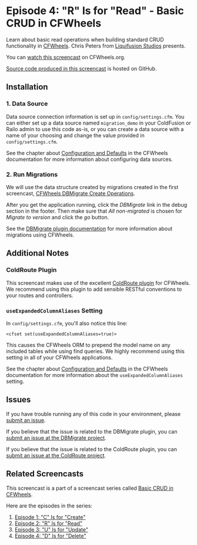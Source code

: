 # Episode 4: "R" Is for "Read" - Basic CRUD in CFWheels

Learn about basic read operations when building standard CRUD functionality in [CFWheels][1].
Chris Peters from [Liquifusion Studios][2] presents.

You can [watch this screencast][3] on CFWheels.org.

[Source code produced in this screencast][4] is hosted on GitHub.

## Installation

### 1. Data Source

Data source connection information is set up in `config/settings.cfm`. You can either set up a
data source named `migration_demo` in your ColdFusion or Railo admin to use this code as-is, or you
can create a data source with a name of your choosing and change the value provided in
`config/settings.cfm`.

See the chapter about [Configuration and Defaults][5] in the CFWheels documentation for more
information about configuring data sources.

### 2. Run Migrations

We will use the data structure created by migrations created in the first screencast,
[CFWheels DBMigrate Create Operations][6].

After you get the application running, click the *DBMigrate* link in the debug section in the
footer. Then make sure that _All non-migrated_ is chosen for *Migrate to version* and click the
*go* button.

See the [DBMigrate plugin documentation][7] for more information about migrations using CFWheels.

## Additional Notes

### ColdRoute Plugin

This screencast makes use of the excellent [ColdRoute plugin][8] for CFWheels. We recommend using
this plugin to add sensible RESTful conventions to your routes and controllers.

### `useExpandedColumnAliases` Setting

In `config/settings.cfm`, you'll also notice this line:

    <cfset set(useExpandedColumnAliases=true)>

This causes the CFWheels ORM to prepend the model name on any included tables while using find
queries. We highly recommend using this setting in all of your CFWheels applications.

See the chapter about [Configuration and Defaults][6] in the CFWheels documentation for more
information about the `useExpandedColumnAliases` setting.

## Issues

If you have trouble running any of this code in your environment, please [submit an issue][9].

If you believe that the issue is related to the DBMigrate plugin, you can
[submit an issue at the DBMigrate project][10].

If you believe that the issue is related to the ColdRoute plugin, you can
[submit an issue at the ColdRoute project][11].

## Related Screencasts

This screencast is a part of a screencast series called [Basic CRUD in CFWheels][12].

Here are the episodes in the series:

  1. [Episode 1: "C" Is for "Create"][12]
  2. [Episode 2: "R" Is for "Read"][3]
  3. [Episode 3: "U" Is for "Update"][13]
  4. [Episode 4: "D" Is for "Delete"][14]

[1]: http://cfwheels.org/
[2]: http://liquifusion.com/
[3]: http://cfwheels.org/screencasts/view/21
[4]: https://github.com/liquifusion/liquifusion-cfwheels-screencasts/tree/master/004
[5]: http://cfwheels.org/docs/chapter/configuration-and-defaults
[6]: http://cfwheels.org/screencasts/view/17
[7]: https://github.com/talltroym/cfwheels-dbmigrate-plugin/wiki
[8]: http://cfwheels.org/plugins/listing/67
[9]: https://github.com/liquifusion/liquifusion-cfwheels-screencasts/issues
[10]: https://github.com/talltroym/cfwheels-dbmigrate-plugin/issues
[11]: https://github.com/dhumphreys/cfwheels-coldroute/issues
[12]: http://cfwheels.org/screencasts/view/20
[13]: http://cfwheels.org/screencasts/view/22
[14]: http://cfwheels.org/screencasts/view/23